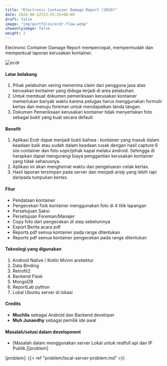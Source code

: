 ```yaml
---
title: "Electronic Container Damage Report (2020)"
date: 2020-08-22T23:55:25+08:00
draft: false
image: "img/portfolio/ecdr-flow.webp"
showonlyimage: false
weight: 2
---
```


Electronic Container Damage Report mempercepat, mempermudah dan memperkuat laporan kerusakan kontainer.
<!--more-->

![ecdr][gif]

#### Latar belakang
1. Pihak pelabuhan sering menerima claim dari pengguna jasa atas kerusakan kontainer yang diduga terjadi di area pelabuhan.
2. Untuk membuat dokumen pemeriksaan kerusakan kontainer memerlukan banyak waktu karena petugas harus menggunakan formulir kertas dan menuju foreman untuk mendapatkan tanda tangan.
3. Dokumen Pemeriksaan kerusakan kontainer tidak menyertakan foto sebagai bukti yang kuat secara default.

#### Benefit
1. Aplikasi Ecdr dapat menjadi bukti bahwa : kontainer yang masuk dalam keadaan baik atau sudah dalam keadaan rusak dengan hasil capture 6 sisi container dan foto sopir/pihak kapal melalui android. Sehingga di harapkan dapat mengurangi biaya penggantian kerusakan kontainer yang tidak seharusnya. 
2. Aplikasi ini akan menghemat waktu dan pengeluaran cetak kertas. 
3. Hasil laporan tersimpan pada server dan menjadi arsip yang lebih rapi daripada tumpukan kertas.

#### Fitur
- Pendataan kontainer
- Pengecekan fisik kontainer menggunakan foto di 4 titik lapangan
- Persetujuan Saksi
- Persetujuan Foreman/Manajer
- Copy foto dari pengecekan di step sebelumnya
- Export Berita acara pdf
- Reports pdf semua kontainer pada range ditentukan
- Reports pdf semua kontainer pengecekan pada range ditentukan


#### Teknologi yang digunakan
1. Android Native / Kotlin Mvvm arsitektur
2. Data Binding
2. Retrofit2
4. Backend Flask
5. MongoDB
6. ReportLab python
6. Lokal Ubuntu server di lokasi
  

#### Credits
- **Muchlis** sebagai Android dan Backend developer 
- **Muh Junaedhy** sebagai pemilik ide awal

#### Masalah/solusi dalam development
* [Masalah dalam menggunakan server Lokal untuk restfull api dan IP Publik.][problem]

[gif]: /img/portfolio/ecdr.gif
[problem]: {{< ref "problem/local-server-problem.md" >}}